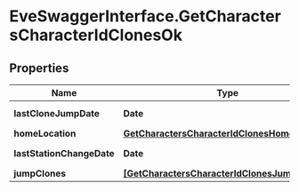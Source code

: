 # EveSwaggerInterface.GetCharactersCharacterIdClonesOk

## Properties
Name | Type | Description | Notes
------------ | ------------- | ------------- | -------------
**lastCloneJumpDate** | **Date** | last_clone_jump_date string | [optional] 
**homeLocation** | [**GetCharactersCharacterIdClonesHomeLocation**](GetCharactersCharacterIdClonesHomeLocation.md) |  | [optional] 
**lastStationChangeDate** | **Date** | last_station_change_date string | [optional] 
**jumpClones** | [**[GetCharactersCharacterIdClonesJumpClone]**](GetCharactersCharacterIdClonesJumpClone.md) | jump_clones array | 


